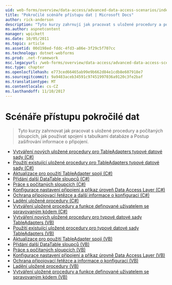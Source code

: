 ```yaml
---
uid: web-forms/overview/data-access/advanced-data-access-scenarios/index
title: "Pokročilé scénáře přístupu dat | Microsoft Docs"
author: rick-anderson
description: "Tyto kurzy zahrnují jak pracovat s uložené procedury a počítaných sloupcích, jak používat spojení s tabulkami databáze a Postup zašifrování dat informace o připojení..."
ms.author: aspnetcontent
manager: wpickett
ms.date: 10/05/2011
ms.topic: article
ms.assetid: 00d198ed-fddc-4fd3-a86e-3f29c5f707cc
ms.technology: dotnet-webforms
ms.prod: .net-framework
msc.legacyurl: /web-forms/overview/data-access/advanced-data-access-scenarios
msc.type: chapter
ms.openlocfilehash: e773ced66465ab99e9b662d84e1cdb8e607918e7
ms.sourcegitcommit: 9a9483aceb34591c97451997036a9120c3fe2baf
ms.translationtype: MT
ms.contentlocale: cs-CZ
ms.lasthandoff: 11/10/2017
---
```

<a name="advanced-data-access-scenarios"></a>Scénáře přístupu pokročilé dat
====================
> Tyto kurzy zahrnovat jak pracovat s uložené procedury a počítaných sloupcích, jak používat spojení s tabulkami databáze a Postup zašifrování informace o připojení.


- [Vytváření nových uložené procedury pro TableAdapters typové datové sady (C#)](creating-new-stored-procedures-for-the-typed-dataset-s-tableadapters-cs.md)
- [Použití existující uložené procedury pro TableAdapters typové datové sady (C#)](using-existing-stored-procedures-for-the-typed-dataset-s-tableadapters-cs.md)
- [Aktualizace pro použití TableAdapter spojí (C#)](updating-the-tableadapter-to-use-joins-cs.md)
- [Přidání další DataTable sloupců (C#)](adding-additional-datatable-columns-cs.md)
- [Práce s počítaných sloupcích (C#)](working-with-computed-columns-cs.md)
- [Konfigurace nastavení připojení a příkaz úroveň Data Access Layer (C#)](configuring-the-data-access-layer-s-connection-and-command-level-settings-cs.md)
- [Ochrana připojovací řetězce a další informace o konfiguraci (C#)](protecting-connection-strings-and-other-configuration-information-cs.md)
- [Ladění uložené procedury (C#)](debugging-stored-procedures-cs.md)
- [Vytváření uložené procedury a funkce definované uživatelem se spravovaným kódem (C#)](creating-stored-procedures-and-user-defined-functions-with-managed-code-cs.md)
- [Vytváření nových uložené procedury pro typové datové sady TableAdapters (VB)](creating-new-stored-procedures-for-the-typed-dataset-s-tableadapters-vb.md)
- [Použití existující uložené procedury pro typové datové sady TableAdapters (VB)](using-existing-stored-procedures-for-the-typed-dataset-s-tableadapters-vb.md)
- [Aktualizace pro použití TableAdapter spojí (VB)](updating-the-tableadapter-to-use-joins-vb.md)
- [Přidání další DataTable sloupců (VB)](adding-additional-datatable-columns-vb.md)
- [Práce s počítaných sloupcích (VB)](working-with-computed-columns-vb.md)
- [Konfigurace nastavení připojení a příkaz úrovně Data Access Layer (VB)](configuring-the-data-access-layer-s-connection-and-command-level-settings-vb.md)
- [Ochrana připojovací řetězce a informace o konfiguraci (VB)](protecting-connection-strings-and-other-configuration-information-vb.md)
- [Ladění uložené procedury (VB)](debugging-stored-procedures-vb.md)
- [Vytváření uložené procedury a funkce definované uživatelem se spravovaným kódem (VB)](creating-stored-procedures-and-user-defined-functions-with-managed-code-vb.md)
